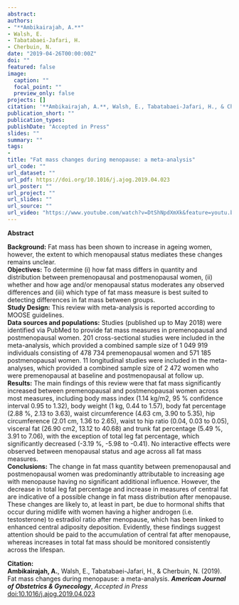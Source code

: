 ```yaml
---
abstract: 
authors:
- "**Ambikairajah, A.**"
- Walsh, E.
- Tabatabaei-Jafari, H.
- Cherbuin, N.
date: "2019-04-26T00:00:00Z"
doi: ""
featured: false
image:
  caption: ""
  focal_point: ""
  preview_only: false
projects: []
citation: '**Ambikairajah, A.**, Walsh, E., Tabatabaei-Jafari, H., & Cherbuin, N. (2019). Fat mass changes during menopause: a meta-analysis. ***American Journal of Obstetrics & Gynecology***, *Accepted in Press* [doi:10.1016/j.ajog.2019.04.023](https://doi.org/10.1016/j.ajog.2019.04.023)'
publication_short: ""
publication_types:
publishDate: "Accepted in Press"
slides: ""
summary: ""
tags:
- 
title: "Fat mass changes during menopause: a meta-analysis"
url_code: ""
url_dataset: ""
url_pdf: https://doi.org/10.1016/j.ajog.2019.04.023
url_poster: ""
url_project: ""
url_slides: ""
url_source: ""
url_video: "https://www.youtube.com/watch?v=DtShNpdXmXk&feature=youtu.be&fbclid=IwAR3dg_9__m4EE9LLU-9qwaL96qEVe875A0B9Bfbiw0ehWH4TmEb_pctcMSY"
---
```

**Abstract**   

**Background:** Fat mass has been shown to increase in ageing women, however, the extent to which menopausal status mediates these changes remains unclear.   
**Objectives:** To determine (i) how fat mass differs in quantity and distribution between premenopausal and postmenopausal women, (ii) whether and how age and/or menopausal status moderates any observed differences and (iii) which type of fat mass measure is best suited to detecting differences in fat mass between groups.   
**Study Design:** This review with meta-analysis is reported according to MOOSE guidelines.   
**Data sources and populations:** Studies (published up to May 2018) were identified via PubMed to provide fat mass measures in premenopausal and postmenopausal women. 201 cross-sectional studies were included in the meta-analysis, which provided a combined sample size of 1 049 919 individuals consisting of 478 734 premenopausal women and 571 185 postmenopausal women. 11 longitudinal studies were included in the meta-analyses, which provided a combined sample size of 2 472 women who were premenopausal at baseline and postmenopausal at follow up.   
**Results:** The main findings of this review were that fat mass significantly increased between premenopausal and postmenopausal women across most measures, including body mass index (1.14 kg/m2, 95 % confidence interval 0.95 to 1.32), body weight (1 kg, 0.44 to 1.57), body fat percentage (2.88 %, 2.13 to 3.63), waist circumference (4.63 cm, 3.90 to 5.35), hip circumference (2.01 cm, 1.36 to 2.65), waist to hip ratio (0.04, 0.03 to 0.05), visceral fat (26.90 cm2, 13.12 to 40.68) and trunk fat percentage (5.49 %, 3.91 to 7.06), with the exception of total leg fat percentage, which significantly decreased (-3.19 %, -5.98 to -0.41). No interactive effects were observed between menopausal status and age across all fat mass measures.   
**Conclusions:** The change in fat mass quantity between premenopausal and postmenopausal women was predominantly attributable to increasing age with menopause having no significant additional influence. However, the decrease in total leg fat percentage and increase in measures of central fat are indicative of a possible change in fat mass distribution after menopause. These changes are likely to, at least in part, be due to hormonal shifts that occur during midlife with women having a higher androgen (i.e. testosterone) to estradiol ratio after menopause, which has been linked to enhanced central adiposity deposition. Evidently, these findings suggest attention should be paid to the accumulation of central fat after menopause, whereas increases in total fat mass should be monitored consistently across the lifespan.    

**Citation:**    
**Ambikairajah, A.**, Walsh, E., Tabatabaei-Jafari, H., & Cherbuin, N. (2019). Fat mass changes during menopause: a meta-analysis. ***American Journal of Obstetrics & Gynecology***, *Accepted in Press* [doi:10.1016/j.ajog.2019.04.023](https://doi.org/10.1016/j.ajog.2019.04.023)